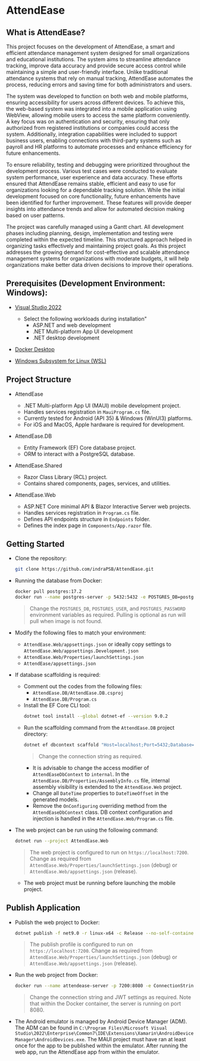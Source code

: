 # AttendEase


## What is AttendEase?

This project focuses on the development of AttendEase, a smart and efficient attendance management system designed for small organizations and educational institutions. The system aims to streamline attendance tracking, improve data accuracy and provide secure access control while maintaining a simple and user-friendly interface. Unlike traditional attendance systems that rely on manual tracking, AttendEase automates the process, reducing errors and saving time for both administrators and users.

The system was developed to function on both web and mobile platforms, ensuring accessibility for users across different devices. To achieve this, the web-based system was integrated into a mobile application using WebView, allowing mobile users to access the same platform conveniently. A key focus was on authentication and security, ensuring that only authorized from registered institutions or companies could access the system. Additionally, integration capabilities were included to support business users, enabling connections with third-party systems such as payroll and HR platforms to automate processes and enhance efficiency for future enhancements.

To ensure reliability, testing and debugging were prioritized throughout the development process. Various test cases were conducted to evaluate system performance, user experience and data accuracy. These efforts ensured that AttendEase remains stable, efficient and easy to use for organizations looking for a dependable tracking solution. While the initial development focused on core functionality, future enhancements have been identified for further improvement. These features will provide deeper insights into attendance trends and allow for automated decision making based on user patterns.

The project was carefully managed using a Gantt chart. All development phases including planning, design, implementation and testing were completed within the expected timeline. This structured approach helped in organizing tasks effectively and maintaining project goals. As this project addresses the growing demand for cost-effective and scalable attendance management systems for organizations with moderate budgets, it  will help organizations make better data driven decisions to improve their operations.


## Prerequisites (Development Environment: Windows):

* [Visual Studio 2022](https://visualstudio.microsoft.com/)
  * Select the following workloads during installation"
    * ASP.NET and web development
    * .NET Multi-platform App UI development
    * .NET desktop development

* [Docker Desktop](https://www.docker.com/products/docker-desktop/)

* [Windows Subsystem for Linux (WSL)](https://learn.microsoft.com/en-us/windows/wsl/install)


## Project Structure

* AttendEase
  * .NET Multi-platform App UI (MAUI) mobile development project.
  * Handles services registration in `MauiProgram.cs` file.
  * Currently tested for Android (API 35) & Windows (WinUI3) platforms.
  * For iOS and MacOS, Apple hardware is required for development.

* AttendEase.DB
  * Entity Framework (EF) Core database project.
  * ORM to interact with a PostgreSQL database.

* AttendEase.Shared
  * Razor Class Library (RCL) project.
  * Contains shared components, pages, services, and utilities.

* AttendEase.Web
  * ASP.NET Core minimal API & Blazor Interactive Server web projects.
  * Handles services registration in `Program.cs` file.
  * Defines API endpoints structure in `Endpoints` folder.
  * Defines the index page in `Components/App.razor` file.


## Getting Started

* Clone the repository:
  ```bash
  git clone https://github.com/indraPSB/AttendEase.git
  ```

* Running the database from Docker:
  ```bash
  docker pull postgres:17.2
  docker run --name postgres-server -p 5432:5432 -e POSTGRES_DB=postgres -e POSTGRES_USER=postgres -e POSTGRES_PASSWORD=postgres -d postgres:17.2
  ```
  > Change the `POSTGRES_DB`, `POSTGRES_USER`, and `POSTGRES_PASSWORD` environment variables as required. Pulling is optional as run will pull when image is not found.

* Modify the following files to match your environment:
   * `AttendEase.Web/appsettings.json` or ideally copy settings to `AttendEase.Web/appsettings.Development.json`
   * `AttendEase.Web/Properties/launchSettings.json`
   * `AttendEase/appsettings.json`

* If database scaffolding is required:
  * Comment out the codes from the following files:
    * `AttendEase.DB/AttendEase.DB.csproj`
    * `AttendEase.DB/Program.cs`
  * Install the EF Core CLI tool:
    ```bash
    dotnet tool install --global dotnet-ef --version 9.0.2
    ```
  * Run the scaffolding command from the `AttendEase.DB` project directory:
    ```bash
    dotnet ef dbcontext scaffold "Host=localhost;Port=5432;Database=postgres;Username=postgres;Password=postgres" Npgsql.EntityFrameworkCore.PostgreSQL --verbose --force --framework net9.0 --context-dir Contexts --context AttendEaseDbContext --output-dir Models
    ```
    > Change the connection string as required.
    * It is advisable to change the access modifier of `AttendEaseDbContext` to `internal`. In the `AttendEase.DB/Properties/AssemblyInfo.cs` file, internal assembly visibility is extended to the `AttendEase.Web` project.
    * Change all `DateTime` properties to `DateTimeOffset` in the generated models.
    * Remove the `OnConfiguring` overriding method from the `AttendEaseDbContext` class. DB context configuration and injection is handled in the `AttendEase.Web/Program.cs` file.

* The web project can be run using the following command:
  ```bash
  dotnet run --project AttendEase.Web
  ```
  > The web project is configured to run on `https://localhost:7200`. Change as required from `AttendEase.Web/Properties/launchSettings.json` (debug) or `AttendEase.Web/appsettings.json` (release).
  * The web project must be running before launching the mobile project.


## Publish Application

* Publish the web project to Docker:
  ```bash
  dotnet publish -f net9.0 -r linux-x64 -c Release --no-self-contained -p:PublishReadyToRun=true -p:PublishProfile=DefaultContainer
  ```
  > The publish profile is configured to run on `https://localhost:7200`. Change as required from `AttendEase.Web/Properties/launchSettings.json` (debug) or `AttendEase.Web/appsettings.json` (release).

* Run the web project from Docker:
  ```bash
  docker run --name attendease-server -p 7200:8080 -e ConnectionStrings__AttendEaseDatabase="Host=localhost;Port=5432;Database=postgres;Username=postgres;Password=postgres" -e JwtBearer__Issuer="https://localhost:7200" -e JwtBearer__Audience="https://localhost:7200" -e JwtBearer__IssuerSigningKey="Some512BitsStringNeedsToBeSuppliedHereForJWTBearerAuthentication" -d attendease-web:latest
  ```
  > Change the connection string and JWT settings as required. Note that within the Docker container, the server is running on port 8080.

* The Android emulator is managed by Android Device Manager (ADM). The ADM can be found in `C:\Program Files\Microsoft Visual Studio\2022\Enterprise\Common7\IDE\Extensions\Xamarin\AndroidDeviceManager\AndroidDevices.exe`. The MAUI project must have ran at least once for the app to be published within the emulator. After running the web app, run the AttendEase app from within the emulator.
